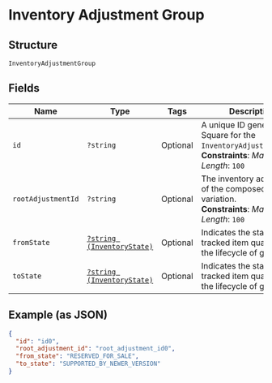 
# Inventory Adjustment Group

## Structure

`InventoryAdjustmentGroup`

## Fields

| Name | Type | Tags | Description | Getter | Setter |
|  --- | --- | --- | --- | --- | --- |
| `id` | `?string` | Optional | A unique ID generated by Square for the<br>`InventoryAdjustmentGroup`.<br>**Constraints**: *Maximum Length*: `100` | getId(): ?string | setId(?string id): void |
| `rootAdjustmentId` | `?string` | Optional | The inventory adjustment of the composed variation.<br>**Constraints**: *Maximum Length*: `100` | getRootAdjustmentId(): ?string | setRootAdjustmentId(?string rootAdjustmentId): void |
| `fromState` | [`?string (InventoryState)`](../../doc/models/inventory-state.md) | Optional | Indicates the state of a tracked item quantity in the lifecycle of goods. | getFromState(): ?string | setFromState(?string fromState): void |
| `toState` | [`?string (InventoryState)`](../../doc/models/inventory-state.md) | Optional | Indicates the state of a tracked item quantity in the lifecycle of goods. | getToState(): ?string | setToState(?string toState): void |

## Example (as JSON)

```json
{
  "id": "id0",
  "root_adjustment_id": "root_adjustment_id0",
  "from_state": "RESERVED_FOR_SALE",
  "to_state": "SUPPORTED_BY_NEWER_VERSION"
}
```

